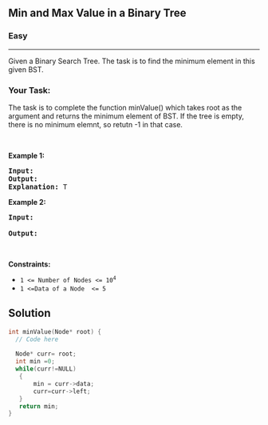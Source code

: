 <h2>Min and Max Value in a Binary Tree</h2>
<h3>Easy</h3><hr>
<div><p>Given a Binary Search Tree. The task is to find the minimum element in this given BST.</p>



<h3>  Your Task: </h3>
<p> 
The task is to complete the function minValue() which takes root as the argument and returns the minimum element of BST. If the tree is empty, there is no minimum elemnt, so retutn -1 in that case.
</p>
<p>&nbsp;</p>
<p><strong>Example 1:</strong></p>

      
 
<pre><strong>Input:</strong>
<strong>Output:</strong> 
<strong>Explanation:</strong> T
</pre>

<p><strong>Example 2:</strong></p>

<pre><strong>Input:</strong> 
     
<strong>Output:</strong> 
</pre>

<p>&nbsp;</p>
<p><strong>Constraints:</strong></p>

<ul>
	<li><code>1 &lt;= Number of Nodes &lt;= 10<sup>4</sup></code></li>
	<li><code>1 &lt;=Data of a Node  &lt;= 5</code></li>
</ul>
  
  <h2> Solution </h2>
  
  ``` c++ 
int minValue(Node* root) {
    // Code here
    
    Node* curr= root;
    int min =0;
    while(curr!=NULL)
     {
         min = curr->data;
         curr=curr->left;
     }
     return min;
}

  ```
</div>
